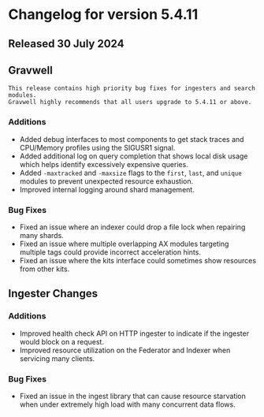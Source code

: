 # Changelog for version 5.4.11

## Released 30 July 2024

## Gravwell

```{note}
This release contains high priority bug fixes for ingesters and search modules.
Gravwell highly recommends that all users upgrade to 5.4.11 or above.
```

### Additions

* Added debug interfaces to most components to get stack traces and CPU/Memory profiles using the SIGUSR1 signal.
* Added additional log on query completion that shows local disk usage which helps identify excessively expensive queries.
* Added `-maxtracked` and `-maxsize` flags to the `first`, `last`, and `unique` modules to prevent unexpected resource exhaustion.
* Improved internal logging around shard management.

### Bug Fixes
 
* Fixed an issue where an indexer could drop a file lock when repairing many shards.
* Fixed an issue where multiple overlapping AX modules targeting multiple tags could provide incorrect acceleration hints.
* Fixed an issue where the kits interface could sometimes show resources from other kits.

## Ingester Changes

### Additions

* Improved health check API on HTTP ingester to indicate if the ingester would block on a request.
* Improved resource utilization on the Federator and Indexer when servicing many clients.

### Bug Fixes

* Fixed an issue in the ingest library that can cause resource starvation when under extremely high load with many concurrent data flows.
